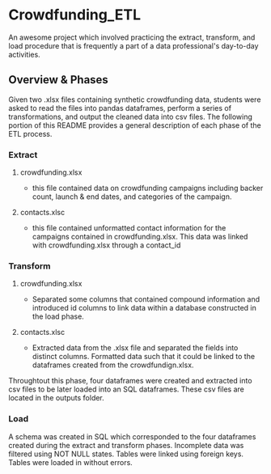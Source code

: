 # Crowdfunding_ETL
An awesome project which involved practicing the extract, transform, and load procedure that is frequently a part of a data professional's day-to-day activities. 


## Overview & Phases

Given two .xlsx files containing synthetic crowdfunding data, students were asked to read the files into pandas dataframes, perform a series of transformations, and output the cleaned data into csv files. The following portion of this README provides a general description of each phase of the ETL process.

### Extract

1. crowdfunding.xlsx
    - this file contained data on crowdfunding campaigns including backer count, launch & end dates, and categories of the campaign. 

2. contacts.xlsc
    - this file contained unformatted contact information for the campaigns contained in crowdfunding.xlsx. This data was linked with crowdfunding.xlsx through a contact_id


### Transform

1. crowdfunding.xlsx
    - Separated some columns that contained compound information and introduced id columns to link data within a database constructed in the load phase. 

2. contacts.xlsc
    - Extracted data from the .xlsx file and separated the fields into distinct columns. Formatted data such that it could be linked to the dataframes created from the crowdfundign.xlsx.

Throughtout this phase, four dataframes were created and extracted into csv files to be later loaded into an SQL dataframes. These csv files are located in the outputs folder. 

### Load

A schema was created in SQL which corresponded to the four dataframes created during the extract and transform phases. Incomplete data was filtered using NOT NULL states. Tables were linked using foreign keys. Tables were loaded in without errors. 
